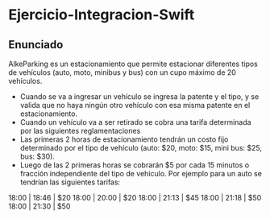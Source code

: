 # Ejercicio-Integracion-Swift

## Enunciado

AlkeParking es un estacionamiento que permite estacionar diferentes tipos de
vehículos (auto, moto, minibus y bus) con un cupo máximo de 20 vehículos.

- Cuando se va a ingresar un vehículo se ingresa la patente y el tipo, y se
valida que no haya ningún otro vehículo con esa misma patente en el
estacionamiento.
- Cuando un vehículo va a ser retirado se cobra una tarifa determinada por
las siguientes reglamentaciones
- Las primeras 2 horas de estacionamiento tendrán un costo fijo
determinado por el tipo de vehículo (auto: $20, moto: $15, mini bus: $25,
bus: $30).
- Luego de las 2 primeras horas se cobrarán $5 por cada 15 minutos o
fracción independiente del tipo de vehículo. Por ejemplo para un auto se
tendrían las siguientes tarifas:

18:00 | 18:46 | $20
18:00 | 20:00 | $20
18:00 | 21:13 | $45
18:00 | 21:18 | $50
18:00 | 21:30 | $50
